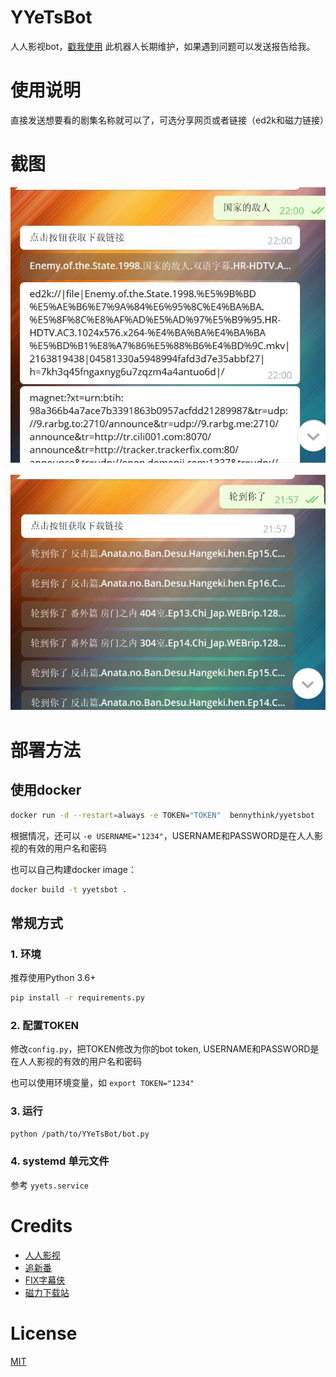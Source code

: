 # YYeTsBot
人人影视bot，[戳我使用](https://t.me/yyets_bot) 此机器人长期维护，如果遇到问题可以发送报告给我。

# 使用说明
直接发送想要看的剧集名称就可以了，可选分享网页或者链接（ed2k和磁力链接）

# 截图

![](assets/1.jpg)

![](assets/2.jpg)

# 部署方法
## 使用docker
```bash
docker run -d --restart=always -e TOKEN="TOKEN"  bennythink/yyetsbot
```
根据情况，还可以 `-e USERNAME="1234"`，USERNAME和PASSWORD是在人人影视的有效的用户名和密码

也可以自己构建docker image：
```bash
docker build -t yyetsbot .
```

## 常规方式
### 1. 环境
推荐使用Python 3.6+
```bash
pip install -r requirements.py
```
### 2. 配置TOKEN
修改`config.py`，把TOKEN修改为你的bot token, USERNAME和PASSWORD是在人人影视的有效的用户名和密码

也可以使用环境变量，如 `export TOKEN="1234"`

### 3. 运行
```bash
python /path/to/YYeTsBot/bot.py
```
### 4. systemd 单元文件
参考 `yyets.service`

# Credits
* [人人影视](http://www.zmz2019.com/)
* [追新番](http://www.zhuixinfan.com/main.php)
* [FIX字幕侠](http://www.zimuxia.cn/)
* [磁力下载站](http://oabt005.com/home.html)

# License
[MIT](LICENSE)
